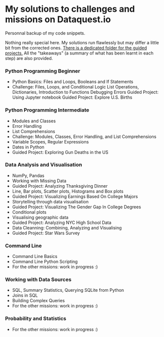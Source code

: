 # My solutions to challenges and missions on Dataquest.io
Personnal backup of my code snippets.

Nothing really special here. My solutions run flawlessly but may differ a little bit from the corrected ones.
[There is a dedicated folder for the guided projects.](https://github.com/obrunet/my-own-dataquest.io-codes/tree/master/Guided%20projects)
All the "takeaways" (a summary of what has been learnt in each step) are also provided.

### Python Programming Beginner
- Python Basics: Files and Loops, Booleans and If Statements
- Challenge: Files, Loops, and Conditional Logic
List Operations, Dictionaries, Introduction to Functions
Debugging Errors
Guided Project: Using Jupyter notebook
Guided Project: Explore U.S. Births

### Python Programming Intermediate
- Modules and Classes
- Error Handling
- List Comprehensions
- Challenge: Modules, Classes, Error Handling, and List Comprehensions
- Variable Scopes, Regular Expressions
- Dates in Python
- Guided Project: Exploring Gun Deaths in the US

### Data Analysis and Visualisation
- NumPy, Pandas
- Working with Missing Data
- Guided Project: Analyzing Thanksgiving Dinner
- Line, Bar plots, Scatter plots, Histograms and Box plots
- Guided Project: Visualizing Earnings Based On College Majors
- Storytelling through data visualisation
- Guided Project: Visualizing The Gender Gap In College Degrees
- Conditional plots
- Visualising geographic data
- Guided Project: Analyzing NYC High School Data
- Data Cleanning: Combining, Analyzing and Visualising
- Guided Project: Star Wars Survey

### Command Line
- Command Line Basics
- Command Line Python Scripting
- For the other missions: work in progress :)

### Working with Data Sources
- SQL, Summary Statistics, Querying SQLite from Python
- Joins in SQL
- Building Complex Queries
- For the other missions: work in progress :)

### Probability and Statistics
- For the other missions: work in progress :)
